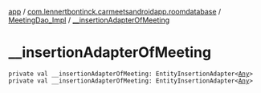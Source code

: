 [app](../../index.md) / [com.lennertbontinck.carmeetsandroidapp.roomdatabase](../index.md) / [MeetingDao_Impl](index.md) / [__insertionAdapterOfMeeting](./__insertion-adapter-of-meeting.md)

# __insertionAdapterOfMeeting

`private val __insertionAdapterOfMeeting: EntityInsertionAdapter<`[`Any`](https://kotlinlang.org/api/latest/jvm/stdlib/kotlin/-any/index.html)`>`
`private val __insertionAdapterOfMeeting: EntityInsertionAdapter<`[`Any`](https://kotlinlang.org/api/latest/jvm/stdlib/kotlin/-any/index.html)`>`